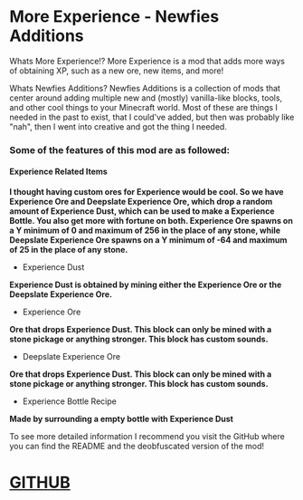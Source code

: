 # More Experience - Newfies Additions

Whats More Experience!? More Experience is a mod that adds more ways of obtaining XP, such as a new ore, new items, and more!

Whats Newfies Additions? Newfies Additions is a collection of mods that center around adding multiple new and (mostly) vanilla-like blocks, tools, and other cool things to your Minecraft world. Most of these are things I needed in the past to exist, that I could've added, but then was probably like "nah", then I went into creative and got the thing I needed.

### Some of the features of this mod are as followed:

#### Experience Related Items

**I thought having custom ores for Experience would be cool. So we have Experience Ore and Deepslate Experience Ore, which drop a random amount of Experience Dust, which can be used to make a Experience Bottle. You also get more with fortune on both. Experience Ore spawns on a Y minimum of 0 and maximum of 256 in the place of any stone, while Deepslate Experience Ore spawns on a Y minimum of -64 and maximum of 25 in the place of any stone.**


- Experience Dust

**Experience Dust is obtained by mining either the Experience Ore or the Deepslate Experience Ore.**

- Experience Ore

**Ore that drops Experience Dust. This block can only be mined with a stone pickage or anything stronger. This block has custom sounds.**

- Deepslate Experience Ore

**Ore that drops Experience Dust. This block can only be mined with a stone pickage or anything stronger. This block has custom sounds.**

- Experience Bottle Recipe

**Made by surrounding a empty bottle with Experience Dust**

To see more detailed information I recommend you visit the GitHub where you can find the README and the deobfuscated version of the mod!

# [GITHUB](https://github.com/Newfies/Minecraft-Mods/tree/main/More%20Experience/)